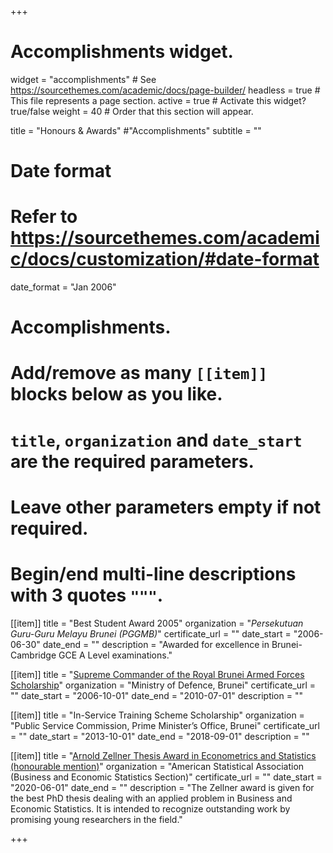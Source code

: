 +++
# Accomplishments widget.
widget = "accomplishments"  # See https://sourcethemes.com/academic/docs/page-builder/
headless = true  # This file represents a page section.
active = true  # Activate this widget? true/false
weight = 40  # Order that this section will appear.

title = "Honours & Awards"  #"Accomplish&shy;ments"
subtitle = ""

# Date format
#   Refer to https://sourcethemes.com/academic/docs/customization/#date-format
date_format = "Jan 2006"

# Accomplishments.
#   Add/remove as many `[[item]]` blocks below as you like.
#   `title`, `organization` and `date_start` are the required parameters.
#   Leave other parameters empty if not required.
#   Begin/end multi-line descriptions with 3 quotes `"""`.

[[item]]
  title = "Best Student Award 2005"
  organization = "<i>Persekutuan Guru-Guru Melayu Brunei (PGGMB)</i>"
  certificate_url = ""
  date_start = "2006-06-30"
  date_end = ""
  description = "Awarded for excellence in Brunei-Cambridge GCE A Level examinations."

[[item]]
  title = "<a href='http://www.scholarship.mindef.gov.bn/Theme/Home.aspx'>Supreme Commander of the Royal Brunei Armed Forces Scholarship</a>"
  organization = "Ministry of Defence, Brunei"
  certificate_url = ""
  date_start = "2006-10-01"
  date_end = "2010-07-01"
  description = ""

[[item]]
  title = "In-Service Training Scheme Scholarship"
  organization = "Public Service Commission, Prime Minister’s Office, Brunei"
  certificate_url = ""
  date_start = "2013-10-01"
  date_end = "2018-09-01"
  description = ""

[[item]]
  title = "<a href='https://community.amstat.org/businessandeconomicstatisticssection/new-item/new-item2'>Arnold Zellner Thesis Award in Econometrics and Statistics (honourable mention)</a>"
  organization = "American Statistical Association (Business and Economic Statistics Section)"
  certificate_url = ""
  date_start = "2020-06-01"
  date_end = ""
  description = "The Zellner award is given for the best PhD thesis dealing with an applied problem in Business and Economic Statistics. It is intended to recognize outstanding work by promising young researchers in the field."

+++
